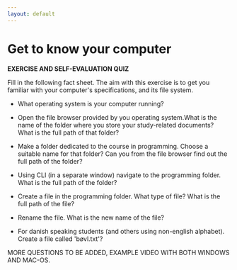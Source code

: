 ```yaml
---
layout: default
---
```


# Get to know your computer
**EXERCISE AND SELF-EVALUATION QUIZ**

Fill in the following fact sheet. The aim with this exercise is to get you familiar with your computer's specifications, and its file system.

- What operating system is your computer running? 

-  Open the file browser provided by you operating system.What is the name of the folder where you store your study-related documents? What is the full path of that folder?

-  Make a folder dedicated to the course in programming. Choose a suitable name for that folder? Can you from the file browser find out the full path of the folder?

- Using CLI (in a separate window) navigate to the programming folder. What is the full path of the folder?

- Create a file in the programming folder. What type of file? What is the full path of the file? 

- Rename the file. What is the new name of the file?

- For danish speaking students (and others using non-english alphabet). Create a file called 'bøvl.txt'?

MORE QUESTIONS TO BE ADDED, EXAMPLE VIDEO WITH BOTH WINDOWS AND MAC-OS.

